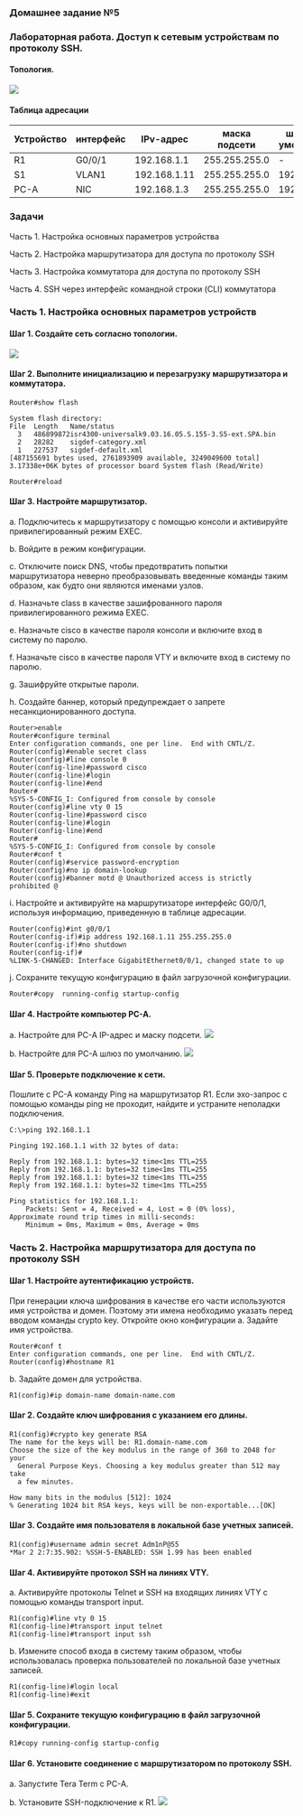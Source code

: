 ### Домашнее задание №5 
### Лабораторная работа. Доступ к сетевым устройствам по протоколу SSH.
#### Топология.
![](https://github.com/MikhailKhudiakov/Otus---Network-Engineer-Basic/blob/main/labs/DZ5/%D1%82%D0%BE%D0%BF%D0%BE%D0%BB%D0%BE%D0%B3%D0%B8%D1%8F.bmp)
#### Таблица адресации
Устройство |интерфейс| IPv-адрес|маска подсети|шлюз по умолчанию|
---|---|---|---|---
R1|G0/0/1|192.168.1.1|255.255.255.0	|-|
S1|VLAN1|192.168.1.11|255.255.255.0|192.168.1.1
PC-A|NIC|192.168.1.3|255.255.255.0|192.168.1.1

### 	Задачи
  Часть 1. Настройка основных параметров устройства
  
  Часть 2. Настройка маршрутизатора для доступа по протоколу SSH
  
  Часть 3. Настройка коммутатора для доступа по протоколу SSH
  
  Часть 4. SSH через интерфейс командной строки (CLI) коммутатора

### Часть 1. Настройка основных параметров устройств
#### Шаг 1. Создайте сеть согласно топологии.
![](https://github.com/MikhailKhudiakov/Otus---Network-Engineer-Basic/blob/main/labs/DZ5/%D1%82%D0%BE%D0%BF%D0%BE%D0%BB%D0%BE%D0%B3%D0%B8%D1%8F-2.bmp)
#### Шаг 2. Выполните инициализацию и перезагрузку маршрутизатора и коммутатора.
```
Router#show flash

System flash directory:
File  Length   Name/status
  3   486899872isr4300-universalk9.03.16.05.S.155-3.S5-ext.SPA.bin
  2   28282    sigdef-category.xml
  1   227537   sigdef-default.xml
[487155691 bytes used, 2761893909 available, 3249049600 total]
3.17338e+06K bytes of processor board System flash (Read/Write)

Router#reload
```
#### Шаг 3. Настройте маршрутизатор.
  a.	Подключитесь к маршрутизатору с помощью консоли и активируйте привилегированный режим EXEC.
  
  b.	Войдите в режим конфигурации.
  
  c.	Отключите поиск DNS, чтобы предотвратить попытки маршрутизатора неверно преобразовывать введенные команды таким образом, как будто они являются именами узлов.
  
  d.	Назначьте class в качестве зашифрованного пароля привилегированного режима EXEC.
  
  e.	Назначьте cisco в качестве пароля консоли и включите вход в систему по паролю.
  
  f.	Назначьте cisco в качестве пароля VTY и включите вход в систему по паролю.
  
  g.	Зашифруйте открытые пароли.
  
  h.	Создайте баннер, который предупреждает о запрете несанкционированного доступа.
  
```
Router>enable
Router#configure terminal
Enter configuration commands, one per line.  End with CNTL/Z.
Router(config)#enable secret class
Router(config)#line console 0
Router(config-line)#password cisco
Router(config-line)#login
Router(config-line)#end
Router#
%SYS-5-CONFIG_I: Configured from console by console
Router(config)#line vty 0 15
Router(config-line)#password cisco
Router(config-line)#login
Router(config-line)#end
Router#
%SYS-5-CONFIG_I: Configured from console by console
Router#conf t
Router(config)#service password-encryption
Router(config)#no ip domain-lookup
Router(config)#banner motd @ Unauthorized access is strictly prohibited @
```
i.	Настройте и активируйте на маршрутизаторе интерфейс G0/0/1, используя информацию, приведенную в таблице адресации.
```
Router(config)#int g0/0/1
Router(config-if)#ip address 192.168.1.11 255.255.255.0
Router(config-if)#no shutdown
Router(config-if)#
%LINK-5-CHANGED: Interface GigabitEthernet0/0/1, changed state to up
```
j.	Сохраните текущую конфигурацию в файл загрузочной конфигурации.
```
Router#copy  running-config startup-config 
```
#### Шаг 4. Настройте компьютер PC-A.
a.	Настройте для PC-A IP-адрес и маску подсети.
![](https://github.com/MikhailKhudiakov/Otus---Network-Engineer-Basic/blob/main/labs/DZ5/ip%20PC-A.bmp)

b.	Настройте для PC-A шлюз по умолчанию.
![](https://github.com/MikhailKhudiakov/Otus---Network-Engineer-Basic/blob/main/labs/DZ5/def%20gateway.bmp)

#### Шаг 5. Проверьте подключение к сети.
Пошлите с PC-A команду Ping на маршрутизатор R1. Если эхо-запрос с помощью команды ping не проходит, найдите и устраните неполадки подключения.
```
C:\>ping 192.168.1.1

Pinging 192.168.1.1 with 32 bytes of data:

Reply from 192.168.1.1: bytes=32 time<1ms TTL=255
Reply from 192.168.1.1: bytes=32 time<1ms TTL=255
Reply from 192.168.1.1: bytes=32 time<1ms TTL=255
Reply from 192.168.1.1: bytes=32 time<1ms TTL=255

Ping statistics for 192.168.1.1:
    Packets: Sent = 4, Received = 4, Lost = 0 (0% loss),
Approximate round trip times in milli-seconds:
    Minimum = 0ms, Maximum = 0ms, Average = 0ms
```
### Часть 2. Настройка маршрутизатора для доступа по протоколу SSH
#### Шаг 1. Настройте аутентификацию устройств.
При генерации ключа шифрования в качестве его части используются имя устройства и домен. Поэтому эти имена необходимо указать перед вводом команды crypto key.
Откройте окно конфигурации
a.	Задайте имя устройства.
```
Router#conf t
Enter configuration commands, one per line.  End with CNTL/Z.
Router(config)#hostname R1
```
b.	Задайте домен для устройства.
```
R1(config)#ip domain-name domain-name.com
```
#### Шаг 2. Создайте ключ шифрования с указанием его длины.
```
R1(config)#crypto key generate RSA
The name for the keys will be: R1.domain-name.com
Choose the size of the key modulus in the range of 360 to 2048 for your
  General Purpose Keys. Choosing a key modulus greater than 512 may take
  a few minutes.

How many bits in the modulus [512]: 1024
% Generating 1024 bit RSA keys, keys will be non-exportable...[OK]
```
#### Шаг 3. Создайте имя пользователя в локальной базе учетных записей.
```
R1(config)#username admin secret Adm1nP@55 
*Mar 2 2:7:35.902: %SSH-5-ENABLED: SSH 1.99 has been enabled
```
#### Шаг 4. Активируйте протокол SSH на линиях VTY.
a.	Активируйте протоколы Telnet и SSH на входящих линиях VTY с помощью команды transport input.
```
R1(config)#line vty 0 15
R1(config-line)#transport input telnet
R1(config-line)#transport input ssh
```
b.	Измените способ входа в систему таким образом, чтобы использовалась проверка пользователей по локальной базе учетных записей.
```
R1(config-line)#login local 
R1(config-line)#exit
```
#### Шаг 5. Сохраните текущую конфигурацию в файл загрузочной конфигурации.
```
R1#copy running-config startup-config 
```
#### Шаг 6. Установите соединение с маршрутизатором по протоколу SSH.
a.	Запустите Tera Term с PC-A.

b.	Установите SSH-подключение к R1. 
![](https://github.com/MikhailKhudiakov/Otus---Network-Engineer-Basic/blob/main/labs/DZ5/ssh.bmp)

